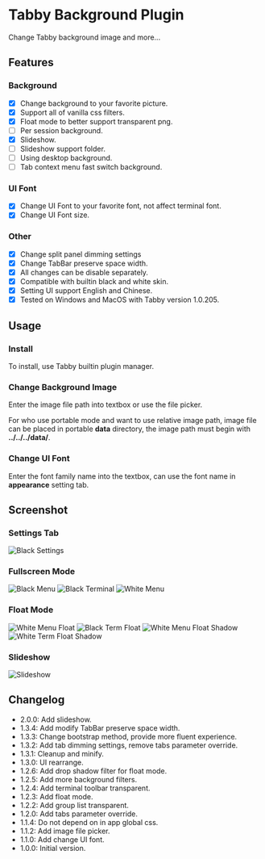 # Tabby Background Plugin

Change Tabby background image and more...

## Features

### Background

- [x] Change background to your favorite picture.
- [x] Support all of vanilla css filters.
- [x] Float mode to better support transparent png.
- [ ] Per session background.
- [x] Slideshow.
- [ ] Slideshow support folder.
- [ ] Using desktop background.
- [ ] Tab context menu fast switch background.

### UI Font

- [x] Change UI Font to your favorite font, not affect terminal font.
- [x] Change UI Font size.

### Other

- [x] Change split panel dimming settings
- [x] Change TabBar preserve space width.
- [x] All changes can be disable separately.
- [x] Compatible with builtin black and white skin.
- [x] Setting UI support English and Chinese.
- [x] Tested on Windows and MacOS with Tabby version 1.0.205.

## Usage

### Install

To install, use Tabby builtin plugin manager.

### Change Background Image

Enter the image file path into textbox or use the file picker.

For who use portable mode and want to use relative image path, image file can be placed in portable **data** directory, the image path must begin with **../../../data/**.

### Change UI Font

Enter the font family name into the textbox, can use the font name in **appearance** setting tab.

## Screenshot

### Settings Tab

![Black Settings](screenshots/black_settings.png)

### Fullscreen Mode

![Black Menu](screenshots/black_menu.png)
![Black Terminal](screenshots/black_term.png)
![White Menu](screenshots/white_menu.png)

### Float Mode

![White Menu Float](screenshots/white_menu_float.png)
![Black Term Float](screenshots/black_term_float.png)
![White Menu Float Shadow](screenshots/white_menu_float_shadow.png)
![White Term Float Shadow](screenshots/white_term_float_shadow.png)

### Slideshow

![Slideshow](screenshots/slideshow.gif)

## Changelog

- 2.0.0: Add slideshow.
- 1.3.4: Add modify TabBar preserve space width.
- 1.3.3: Change bootstrap method, provide more fluent experience.
- 1.3.2: Add tab dimming settings, remove tabs parameter override.
- 1.3.1: Cleanup and minify.
- 1.3.0: UI rearrange.
- 1.2.6: Add drop shadow filter for float mode.
- 1.2.5: Add more background filters.
- 1.2.4: Add terminal toolbar transparent.
- 1.2.3: Add float mode.
- 1.2.2: Add group list transparent.
- 1.2.0: Add tabs parameter override.
- 1.1.4: Do not depend on in app global css.
- 1.1.2: Add image file picker.
- 1.1.0: Add change UI font.
- 1.0.0: Initial version.
